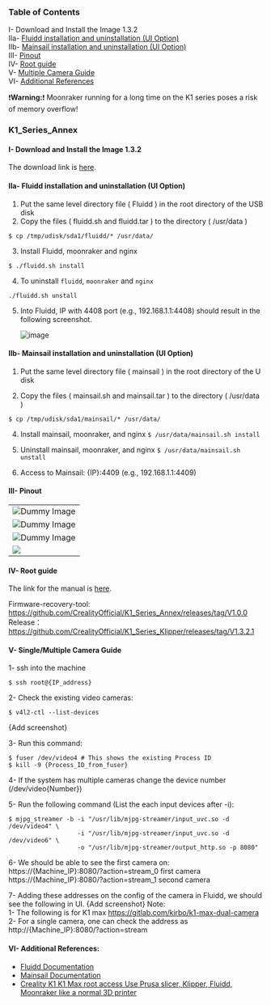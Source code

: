 ### Table of Contents
I- Download and Install the Image 1.3.2  
IIa- [Fluidd installation and uninstallation (UI Option)](#fluidd-installation-and-uninstallation-ui-option)  
IIb- [Mainsail installation and uninstallation (UI Option)](#mainsail-installation-and-uninstallation-ui-option)  
III- [Pinout](#pinout)  
IV- [Root guide](#root-guide)  
V- [Multiple Camera Guide](#multiple-camera-guide)  
VI- [Additional References](#additional-references)  

❗__Warning:__❗ Moonraker running for a long time on the K1 series poses a risk of memory overflow!

### K1_Series_Annex
#### I- Download and Install the Image 1.3.2  

  The download link is [here](https://drive.google.com/file/d/1_wLlbcfyCP2RPORpwKGLmsMj5SPtc_uC/view?usp=drive_link).

#### IIa- Fluidd installation and uninstallation (UI Option)
  
  1) Put the same level directory file ( Fluidd ) in the root directory of the USB disk
  2) Copy the files ( fluidd.sh and fluidd.tar ) to the directory ( /usr/data )
  ```
  $ cp /tmp/udisk/sda1/fluidd/* /usr/data/
  ```
  3) Install Fluidd, moonraker and nginx
  ```
  $ ./fluidd.sh install
  ```
  4) To uninstall `fluidd`, `moonraker` and `nginx`  
  ```
  ./fluidd.sh unstall
  ```
  5) Into Fluidd, IP with 4408 port (e.g., 192.168.1.1:4408) should result in the following screenshot.

     ![image](https://github.com/bankh/K1_Series_Annex/assets/9688867/2583ea1f-3ed0-4de2-9e2f-28efc6731768)

#### IIb- Mainsail installation and uninstallation (UI Option)
   1) Put the same level directory file ( mainsail ) in the root directory of the U disk  

   2) Copy the files ( mainsail.sh and mainsail.tar ) to the directory ( /usr/data )
      
    
    $ cp /tmp/udisk/sda1/mainsail/* /usr/data/
    
      
   4) Install mainsail, moonraker, and nginx `$ /usr/data/mainsail.sh install`

   5) Uninstall mainsail, moonraker, and nginx `$ /usr/data/mainsail.sh unstall`

   6) Access to Mainsail: {IP}:4409 (e.g., 192.168.1.1:4409)

#### III- Pinout

 <table>
    <tr>
        <td><img src="./pin out/Nozzle-board-A-en.JPEG" alt="Dummy Image"></td>
    </tr>
    <tr>
        <td><img src="./pin out/Nozzle-board-B-en.JPEG" alt="Dummy Image"></td>
    </tr>
    <tr>
        <td><img src="./pin out/motherboard-en.PNG" alt="Dummy Image"></td>
    </tr>
    <tr>
        <td><img src="./pin out/motherboard-pinout.JPEG"></td>
    </tr>
</table>
  

#### IV- Root guide
The link for the manual is [here](https://github.com/bankh/K1_Series_Annex/blob/main/root%20guide/K1%20Series%20root%20guide.pdf).

Firmware-recovery-tool: https://github.com/CrealityOfficial/K1_Series_Annex/releases/tag/V1.0.0  
Release： https://github.com/CrealityOfficial/K1_Series_Klipper/releases/tag/V1.3.2.1  

#### V- Single/Multiple Camera Guide  
1- ssh into the machine
```
$ ssh root@{IP_address}
```

2- Check the existing video cameras:
```
$ v4l2-ctl --list-devices
```
{Add screenshot}

3- Run this command:
```
$ fuser /dev/video4 # This shows the existing Process ID
$ kill -9 {Process_ID_from_fuser}
```

4- If the system has multiple cameras change the device number (/dev/video{Number})

5- Run the following command (List the each input devices after -i):
```
$ mjpg_streamer -b -i "/usr/lib/mjpg-streamer/input_uvc.so -d /dev/video4" \
                   -i "/usr/lib/mjpg-streamer/input_uvc.so -d /dev/video6" \
                   -o "/usr/lib/mjpg-streamer/output_http.so -p 8080"
```

6- We should be able to see the first camera on:
https://{Machine_IP}:8080/?action=stream_0 first camera
https://{Machine_IP}:8080/?action=stream_1 second camera

7- Adding these addresses on the config of the camera in Fluidd, we should see the following in UI.
{Add screenshot}
Note:  
1- The following is for K1 max https://gitlab.com/kirbo/k1-max-dual-camera  
2- For a single camera, one can check the address as http://{Machine_IP}:8080/?action=stream

#### VI- Additional References:
- [Fluidd Documentation](https://docs.fluidd.xyz/)
- [Mainsail Documentation](https://docs.mainsail.xyz/)
- [Creality K1 K1 Max root access Use Prusa slicer, Klipper, Fluidd, Moonraker like a normal 3D printer](https://www.youtube.com/watch?v=l2JCWSBQczg)
